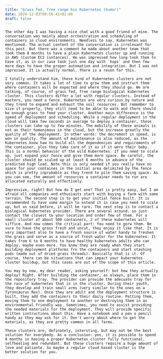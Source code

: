 ```yaml
---
title: "Grass fed, free range bio Kubernetes (humor)"
date: 2020-12-03T08:56:41+01:00
draft: false
---
```


    The other day I was having a nice chat with a good friend of mine. The conversation was mainly about orchestration and scheduling of containers in cloud environments. Needless to say, Kubernetes was mentioned. The actual content of the conversation is irrelevant for this post. But there was a comment he made about another team that took them 8 months to have a plain Kubernetes cluster up and running in AWS (Custom EC2 isntances). He was impressed how long took them to have it, as in our case took just one day with `kops` and then few more days to have the proper automation and integration. But I was not impressed. It is actually normal. There is a reson for this.

    I totally understand him, these kind of Kubernetes clusters are not very common. It takes a lot of time to grow them and instruct them where containers will be expected and where they should go. We are talking, of course, of grass fed, free range biological kubernetes cluster. This clusters differ a lot with regular clusters. Instead of masters, you need a fence. Kubernetes are very curious by nature and they trend to expand and exhaust the soil resources. But remember to size it properly, they still need to be able to walk and there should be enough grass to feed your cluster. Another main difference is the speed of deployment and scheduling. While a regular deployment in the cloud will take few seconds in average to deploy a container, these clusters can take up to few minutes. The mobility of these animals is not as their homonimous in the cloud, but the increase greatly the quality of the deployment. In other words: the decrement in speed, is won in quality. The amount of maintenance is also reduced, as the Kubernetes know haw to build all the dependencies and requirements of the container, plus they take care of it as if it were their baby. This is a normal behavior of the wild Kubernetes. If you need to scale up, just expand your fence and give them more space. Be careful, the cluster should be scaled up at least 6 months in advance of the predicted high load. Note this is only needed if you really have no space for your containes in the initial area delimited by the fence which is pretty inprobable as they trend to pile them saving space. As you can see, the amount of resources a container needs to run are allocated naturally and effectively.

    Impressive, right? But how do I get one? That is pretty easy, but I am afraid all companies and ethusiasts start with buying a farm with some terrain. The second step is to get your initial fence built. It is recommended to have some margin to extend it in case you need to scale up, but as said before, it will be rare. The next step is to contact a biological kubernetes provider. There are several around, so just contact the closest to your location and order few of them. For a small cluster of about 500 containers, 2 of these kubernetes will siffice. And now comes the critical part: You need to gorw them. Be sure to have the grass fresh and uncut, they enjoy it like that. It is very important also to have a fresh source of water handy to freshen the grass and serve as a source of fresh water for the kubernetes. It takes from 6 to 8 months to have healthy kubernetes adults who can deploy, maybe even more. You know they are ready when they start building deployment platforms fro the containers and start stashing pods (made out of dried grass threads). Basically that is it. Of course, there can be situations that can impact your kubernetes cluster buildup, but this cases are out of the scope of this article.

    You may by now, my dear reader, asking yourself: but how they actually deploy? Right. After building the container, as always, place them in the repository tray. The provider can provide the adecuate tray for the race of kubernetes that is in the cluster. During their youth, they develop and train small arms (very similar to the ones on a Tyronsaurus Rex). Once they are adult and the deployment structure is built, they add the containers to their daily routine. Petting them, moving them to one deployment to another or destroying them in an environmental friendly way. Sometimes, you need to assist providing the needed materials for the deployment. They will provide specific written isntructions about this. Have a notebook and a pen o pencil handy as they may ask for it. Don't worry about where to get the materials, as they are pretty common in all farms.

    These clusters are, definately, intersting, but may not be the best solution for everybody. As a conclusion: yes, it is possible to spend 8 months in having a proper Kubernetes cluster fully functional, selfhealing and redundant. But these clusters require a huge amount of love and patiante. So maybe a regular cloud based cluster is the better solution for you.

